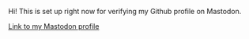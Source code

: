 Hi! This is set up right now for verifying my Github profile on Mastodon. 

[Link to my Mastodon profile](https://infosec.exchange/@0xF21D/me)
